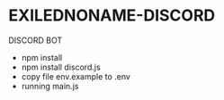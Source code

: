 # EXILEDNONAME-DISCORD
DISCORD BOT

- npm install
- npm install discord.js
- copy file env.example to .env
- running main.js
